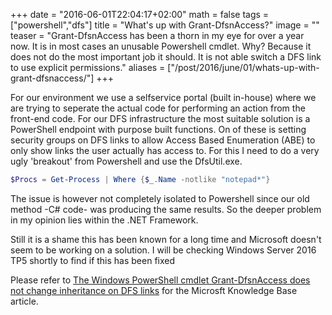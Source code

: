 +++
date = "2016-06-01T22:04:17+02:00"
math = false
tags = ["powershell","dfs"]
title = "What's up with Grant-DfsnAccess?"
image = ""
teaser = "Grant-DfsnAccess has been a thorn in my eye for over a year now. It is in most cases an unusable Powershell cmdlet. Why? Because it does not do the most important job it should. It is not able switch a DFS link to use explicit permissions."
aliases = ["/post/2016/june/01/whats-up-with-grant-dfsnaccess/"]
+++

For our environment we use a selfservice portal (built in-house) where we are trying to seperate the actual code for performing an action from the front-end code. For our DFS infrastructure the most suitable solution is a PowerShell endpoint with purpose built functions. On of these is setting security groups on DFS links to allow Access Based Enumeration (ABE) to only show links the user actually has access to. For this I need to do a very ugly 'breakout' from Powershell and use the DfsUtil.exe.

```powershell
$Procs = Get-Process | Where {$_.Name -notlike "notepad*"}
```

The issue is however not completely isolated to Powershell since our old method -C&#35; code- was producing the same results. So the deeper problem in my opinion lies within the .NET Framework.

Still it is a shame this has been known for a long time and Microsoft doesn't seem to be working on a solution. I will be checking Windows Server 2016 TP5 shortly to find if this has been fixed

Please refer to [The Windows PowerShell cmdlet Grant-DfsnAccess does not change inheritance on DFS links](https://support.microsoft.com/en-us/kb/2938148) for the Microsft Knowledge Base article.